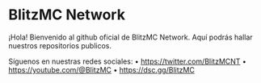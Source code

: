 # BlitzMC Network

¡Hola! Bienvenido al github oficial de BlitzMC Network. Aquí podrás hallar nuestros repositorios publicos.

Síguenos en nuestras redes sociales: 
 • https://twitter.com/BlitzMCNT
 • https://youtube.com/@BlitzMC
 • https://dsc.gg/BlitzMC
